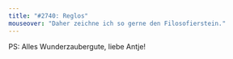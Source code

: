 ```yaml
---
title: "#2740: Reglos"
mouseover: "Daher zeichne ich so gerne den Filosofierstein."
---
```


PS:
Alles Wunderzaubergute, liebe Antje!

